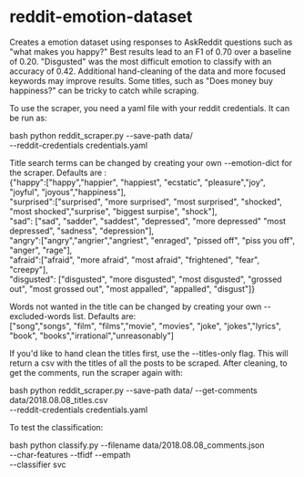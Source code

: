 # reddit-emotion-dataset
Creates a emotion dataset using responses to AskReddit questions such as "what makes you happy?" Best results lead to an F1 of 0.70 over a baseline of 0.20. "Disgusted" was the most difficult emotion to classify with an accuracy of 0.42. Additional hand-cleaning of the data and more focused keywords may improve results. Some titles, such as "Does money buy happiness?" can be tricky to catch while scraping.

To use the scraper, you need a yaml file with your reddit credentials. It can be run as:

bash
python reddit_scraper.py --save-path data/ \
--reddit-credentials credentials.yaml

Title search terms can be changed by creating your own --emotion-dict for the scraper. Defaults are :<br />
{"happy":["happy","happier", "happiest", "ecstatic", "pleasure","joy", "joyful", "joyous","happiness"],<br />
"surprised":["surprised", "more surprised", "most surprised", "shocked", "most shocked","surprise", "biggest surpise", "shock"],<br />
"sad": ["sad", "sadder", "saddest", "depressed", "more depressed" "most depressed", "sadness", "depression"],<br />
"angry":["angry","angrier","angriest", "enraged", "pissed off", "piss you off", "anger", "rage"],<br />
"afraid":["afraid", "more afraid", "most afraid", "frightened", "fear", "creepy"],<br />
"disgusted": ["disgusted", "more disgusted", "most disgusted", "grossed out", "most grossed out", "most appalled", "appalled", "disgust"]}

 Words not wanted in the title can be changed by creating your own --excluded-words list. Defaults are:<br />
["song","songs", "film", "films","movie", "movies", "joke", "jokes","lyrics", "book", "books","irrational","unreasonably"]

If you'd like to hand clean the titles first, use the --titles-only flag. This will return a csv with the titles of all the posts to be scraped. After cleaning, to get the comments, run the scraper again with:

bash
python reddit_scraper.py --save-path data/ 
--get-comments data/2018.08.08_titles.csv\
--reddit-credentials credentials.yaml

To test the classification:

bash 
python classify.py --filename data/2018.08.08_comments.json \
--char-features --tfidf --empath \
--classifier svc
